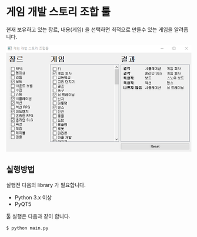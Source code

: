 # 게임 개발 스토리 조합 툴

현재 보유하고 있는 장르, 내용(게임) 을 선택하면  최적으로 만들수 있는 게임을 알려줍니다.

![Game Dev Tool](images/game-dev-story-tool.png)

## 실행방법

실행전 다음의 library 가 필요합니다. 

- Python 3.x 이상
- PyQT5

툴 실행은 다음과 같이 합니다.

```bash
$ python main.py
```